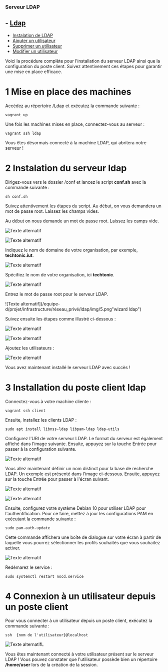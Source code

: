 
### Serveur LDAP

## - [Ldap](../equipe-d/projet/infrastructure/réseau_privé/ldap/Procédure/) 
- [Instalation de LDAP ](../equipe-d/projet/infrastructure/réseau_privé/ldap/Procédure/Installation.md) 
- [Ajouter un utilisateur ](../equipe-d/projet/infrastructure/réseau_privé/ldap/Procédure/Add_user.md) 
- [Supprimer un utilisateur ](../equipe-d/projet/infrastructure/réseau_privé/ldap/Procédure/Del_user.md) 
- [Modifier un utilisateur  ](../equipe-d/projet/infrastructure/réseau_privé/ldap/Procédure/Modify_user.md)

Voici la procédure complète pour l'installation du serveur LDAP ainsi que la configuration du poste client. Suivez attentivement ces étapes pour garantir une mise en place efficace.


# 1 Mise en place des machines 

Accédez au répertoire /Ldap et exécutez la commande suivante :

```
vagrant up 
```
Une fois les machines mises en place, connectez-vous au serveur : 

```
vagrant ssh ldap
```
Vous êtes désormais connecté à la machine LDAP, qui abritera notre serveur ! 

# 2 Instalation du serveur ldap  
Dirigez-vous vers le dossier /conf et lancez le script **conf.sh** avec la commande suivante :

```
sh conf.sh
```
Suivez attentivement les étapes du script. Au début, on vous demandera un mot de passe root. Laissez les champs vides.

Au début on nous demande un mot de passe root. Laissez les camps vide. 

![Texte alternatif](/equipe-d/projet/infrastructure/réseau_privé/ldap/img/1.png "wizard ldap")

![Texte alternatif](/equipe-d/projet/infrastructure/réseau_privé/ldap/img/2.png "wizard ldap")

Indiquez le nom de domaine de votre organisation, par exemple, **techtonic.iut**.

![Texte alternatif](/equipe-d/projet/infrastructure/réseau_privé/ldap/img/3.png "wizard ldap")

Spécifiez le nom de votre organisation, ici **techtonic**.

![Texte alternatif](/equipe-d/projet/infrastructure/réseau_privé/ldap/img/4.png "wizard ldap")

 Entrez le mot de passe root pour le serveur LDAP.
 
![Texte alternatif](/equipe-d/projet/infrastructure/réseau_privé/ldap/img/5.png"wizard ldap")

Suivez ensuite les étapes comme illustré ci-dessous :

![Texte alternatif](/equipe-d/projet/infrastructure/réseau_privé/ldap/img/6.png "wizard ldap")

![Texte alternatif](/equipe-d/projet/infrastructure/réseau_privé/ldap/img/7.png "wizard ldap")

Ajoutez les utilisateurs : 

![Texte alternatif](/equipe-d/projet/infrastructure/réseau_privé/ldap/img/8.png "wizard ldap")

Vous avez maintenant installé le serveur LDAP avec succès !

# 3 Installation du poste client ldap  

Connectez-vous à votre machine cliente :

```
vagrant ssh client
```
Ensuite, installez les clients LDAP :

```
sudo apt install libnss-ldap libpam-ldap ldap-utils 
```
Configurez l'URI de votre serveur LDAP. Le format du serveur est également affiché dans l'image suivante. Ensuite, appuyez sur la touche Entrée pour passer à la configuration suivante.

![Texte alternatif](/equipe-d/projet/infrastructure/réseau_privé/ldap/img/9.png "wizard ldap")

Vous allez maintenant définir un nom distinct pour la base de recherche LDAP. Un exemple est présenté dans l'image ci-dessous. Ensuite, appuyez sur la touche Entrée pour passer à l'écran suivant.

![Texte alternatif](/equipe-d/projet/infrastructure/réseau_privé/ldap/img/10.png "wizard ldap")

![Texte alternatif](/equipe-d/projet/infrastructure/réseau_privé/ldap/img/11.png "wizard ldap")

Ensuite, configurez votre système Debian 10 pour utiliser LDAP pour l'authentification. Pour ce faire, mettez à jour les configurations PAM en exécutant la commande suivante :
```
sudo pam-auth-update
```

Cette commande affichera une boîte de dialogue sur votre écran à partir de laquelle vous pourrez sélectionner les profils souhaités que vous souhaitez activer.

![Texte alternatif](/equipe-d/projet/infrastructure/réseau_privé/ldap/img/12.png "wizard ldap")

Redémarez le service : 

```
sudo systemctl restart nscd.service
```

# 4 Connexion à un utilisateur depuis un poste client 

Pour vous connecter à un utilisateur depuis un poste client, exécutez la commande suivante :

```
ssh  {nom de l'utilisateur}@localhost
```
![Texte alternatifL](/equipe-d/projet/infrastructure/réseau_privé/ldap/img/13.png "wizard ldap")

Vous êtes maintenant connecté à votre utilisateur présent sur le serveur LDAP ! Vous pouvez constater que l'utilisateur possède bien un répertoire **/home/user** lors de la création de la session.
